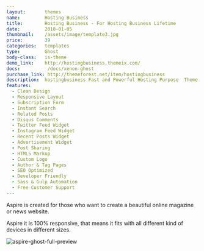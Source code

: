 ```yaml
---
layout:       themes
name:         Hosting Business
title:        Hosting Business - For Hosting Business Lifetime
date:         2018-01-05
thumbnail:    /assets/image/template3.jpg
price:        39
categories:   templates
type:         Ghost
body-class:   is-theme
demo_link:    http://hostingbusiness.themeix.com/
docs:          /docs/xenon-ghost
purchase_link: http://themeforest.net/item/hostingbusiness
description:  hostingbusiness Fast and Powerful Hosting Purpose  Theme. Lorem ipsum dolor sit amet, consectetur adipisicing elit. Ex error doloremque porro harum eos atque repellat quisquam non expedita quae, ut, nulla aliquam nemo a, adipisci nisi ea vero mollitia?
features:
  - Clean Design
  - Responsive Layout
  - Subscription Form
  - Instant Search
  - Related Posts
  - Disqus Comments
  - Twitter Feed Widget
  - Instagram Feed Widget
  - Recent Posts Widget
  - Advertisement Widget
  - Post Sharing
  - HTML5 Markup
  - Custom Logo
  - Author & Tag Pages
  - SEO Optimized
  - Developer Friendly
  - Sass & Gulp Automation
  - Free Customer Support
---
```


Aspire is created for those who want to create a beautiful online magazine or news website.

Aspire it is 100% responsive, that means it fits with all different kind of devices in different sizes.

![aspire-ghost-full-preview](/images/themes/ghost/aspire/full-preview.png)
